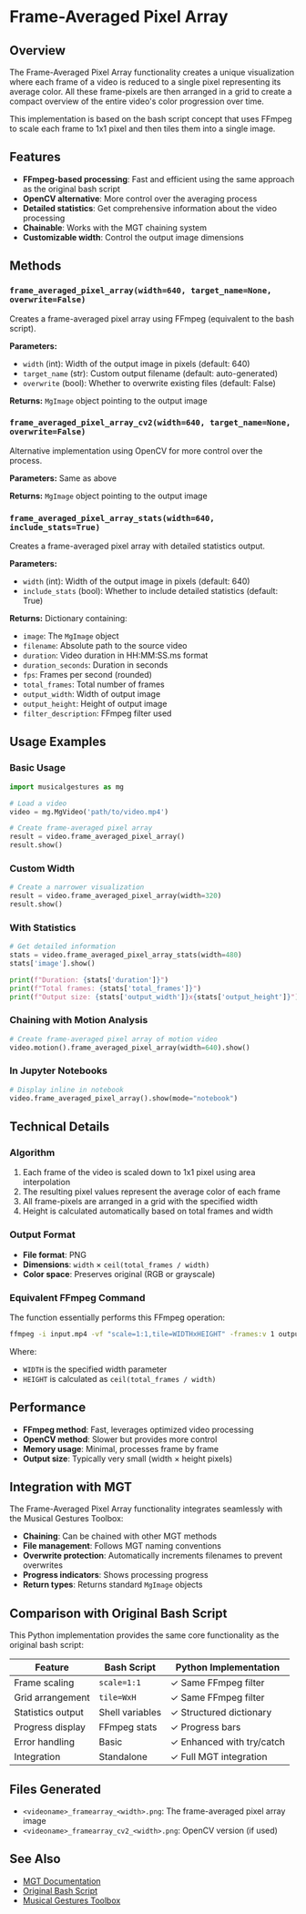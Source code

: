 # Frame-Averaged Pixel Array

## Overview

The Frame-Averaged Pixel Array functionality creates a unique visualization where each frame of a video is reduced to a single pixel representing its average color. All these frame-pixels are then arranged in a grid to create a compact overview of the entire video's color progression over time.

This implementation is based on the bash script concept that uses FFmpeg to scale each frame to 1x1 pixel and then tiles them into a single image.

## Features

- **FFmpeg-based processing**: Fast and efficient using the same approach as the original bash script
- **OpenCV alternative**: More control over the averaging process
- **Detailed statistics**: Get comprehensive information about the video processing
- **Chainable**: Works with the MGT chaining system
- **Customizable width**: Control the output image dimensions

## Methods

### `frame_averaged_pixel_array(width=640, target_name=None, overwrite=False)`

Creates a frame-averaged pixel array using FFmpeg (equivalent to the bash script).

**Parameters:**
- `width` (int): Width of the output image in pixels (default: 640)
- `target_name` (str): Custom output filename (default: auto-generated)
- `overwrite` (bool): Whether to overwrite existing files (default: False)

**Returns:** `MgImage` object pointing to the output image

### `frame_averaged_pixel_array_cv2(width=640, target_name=None, overwrite=False)`

Alternative implementation using OpenCV for more control over the process.

**Parameters:** Same as above

**Returns:** `MgImage` object pointing to the output image

### `frame_averaged_pixel_array_stats(width=640, include_stats=True)`

Creates a frame-averaged pixel array with detailed statistics output.

**Parameters:**
- `width` (int): Width of the output image in pixels (default: 640)
- `include_stats` (bool): Whether to include detailed statistics (default: True)

**Returns:** Dictionary containing:
- `image`: The `MgImage` object
- `filename`: Absolute path to the source video
- `duration`: Video duration in HH:MM:SS.ms format
- `duration_seconds`: Duration in seconds
- `fps`: Frames per second (rounded)
- `total_frames`: Total number of frames
- `output_width`: Width of output image
- `output_height`: Height of output image
- `filter_description`: FFmpeg filter used

## Usage Examples

### Basic Usage

```python
import musicalgestures as mg

# Load a video
video = mg.MgVideo('path/to/video.mp4')

# Create frame-averaged pixel array
result = video.frame_averaged_pixel_array()
result.show()
```

### Custom Width

```python
# Create a narrower visualization
result = video.frame_averaged_pixel_array(width=320)
result.show()
```

### With Statistics

```python
# Get detailed information
stats = video.frame_averaged_pixel_array_stats(width=480)
stats['image'].show()

print(f"Duration: {stats['duration']}")
print(f"Total frames: {stats['total_frames']}")
print(f"Output size: {stats['output_width']}x{stats['output_height']}")
```

### Chaining with Motion Analysis

```python
# Create frame-averaged pixel array of motion video
video.motion().frame_averaged_pixel_array(width=640).show()
```

### In Jupyter Notebooks

```python
# Display inline in notebook
video.frame_averaged_pixel_array().show(mode="notebook")
```

## Technical Details

### Algorithm

1. Each frame of the video is scaled down to 1x1 pixel using area interpolation
2. The resulting pixel values represent the average color of each frame
3. All frame-pixels are arranged in a grid with the specified width
4. Height is calculated automatically based on total frames and width

### Output Format

- **File format**: PNG
- **Dimensions**: `width` × `ceil(total_frames / width)`
- **Color space**: Preserves original (RGB or grayscale)

### Equivalent FFmpeg Command

The function essentially performs this FFmpeg operation:

```bash
ffmpeg -i input.mp4 -vf "scale=1:1,tile=WIDTHxHEIGHT" -frames:v 1 output.png
```

Where:
- `WIDTH` is the specified width parameter
- `HEIGHT` is calculated as `ceil(total_frames / width)`

## Performance

- **FFmpeg method**: Fast, leverages optimized video processing
- **OpenCV method**: Slower but provides more control
- **Memory usage**: Minimal, processes frame by frame
- **Output size**: Typically very small (width × height pixels)

## Integration with MGT

The Frame-Averaged Pixel Array functionality integrates seamlessly with the Musical Gestures Toolbox:

- **Chaining**: Can be chained with other MGT methods
- **File management**: Follows MGT naming conventions
- **Overwrite protection**: Automatically increments filenames to prevent overwrites
- **Progress indicators**: Shows processing progress
- **Return types**: Returns standard `MgImage` objects

## Comparison with Original Bash Script

This Python implementation provides the same core functionality as the original bash script:

| Feature | Bash Script | Python Implementation |
|---------|-------------|----------------------|
| Frame scaling | `scale=1:1` | ✓ Same FFmpeg filter |
| Grid arrangement | `tile=WxH` | ✓ Same FFmpeg filter |
| Statistics output | Shell variables | ✓ Structured dictionary |
| Progress display | FFmpeg stats | ✓ Progress bars |
| Error handling | Basic | ✓ Enhanced with try/catch |
| Integration | Standalone | ✓ Full MGT integration |

## Files Generated

- `<videoname>_framearray_<width>.png`: The frame-averaged pixel array image
- `<videoname>_framearray_cv2_<width>.png`: OpenCV version (if used)

## See Also

- [MGT Documentation](https://github.com/fourMs/MGT-python/wiki)
- [Original Bash Script](https://oioiiooixiii.blogspot.com)
- [Musical Gestures Toolbox](https://github.com/fourMs/MGT-python)
